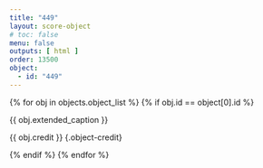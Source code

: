 ```yaml
---
title: "449"
layout: score-object
# toc: false
menu: false
outputs: [ html ]
order: 13500
object:
  - id: "449"
---
```


{% for obj in objects.object_list %}
{% if obj.id == object[0].id %}

{{ obj.extended_caption }}

{{ obj.credit }} {.object-credit}

{% endif %}
{% endfor %}
